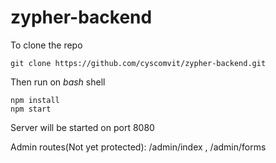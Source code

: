 # zypher-backend

To clone the repo
```
git clone https://github.com/cyscomvit/zypher-backend.git
```

Then run on *bash* shell
```
npm install
npm start
```

Server will be started on port 8080

Admin routes(Not yet protected): /admin/index , /admin/forms
